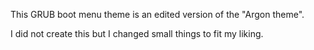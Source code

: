This GRUB boot menu theme is an edited version of the "Argon theme".

I did not create this but I changed small things to fit my liking.

